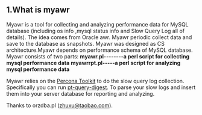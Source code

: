 <h2>1.What is myawr</h2>
Myawr is a tool for collecting and analyzing performance data for MySQL database (including os info ,mysql status info and Slow Query Log  all of details). The idea comes from Oracle awr. Myawr periodic collect data and save to the database as snapshots. Myawr was designed as CS architecture.Myawr depends on performance schema of MySQL database. Myawr consists of two parts:
<b>myawr.pl</b><b>--------a perl script for collecting mysql performance data</b>
<b>myawrrpt.pl-----a perl script for analyzing mysql performance data</b>

Myawr relies on the <a href="http://www.percona.com/software/percona-toolkit/">Percona Toolkit</a> to do the slow query log collection. Specifically you can run <a href="http://www.percona.com/doc/percona-toolkit/2.0/pt-query-digest.html">pt-query-digest</a>. To parse your slow logs and insert them into your server database for reporting and analyzing.

Thanks to orzdba.pl (<a href="mailto:zhuxu@taobao.com">zhuxu@taobao.com</a>).

